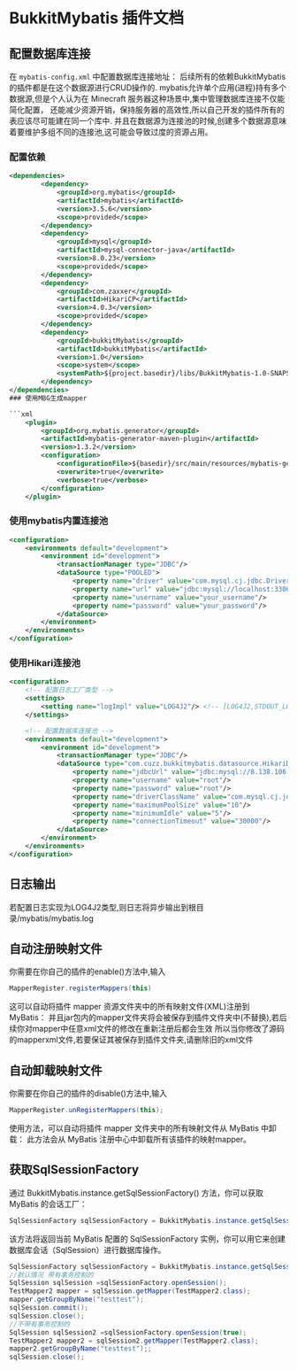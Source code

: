 # BukkitMybatis 插件文档

## 配置数据库连接

在 `mybatis-config.xml` 中配置数据库连接地址：
后续所有的依赖BukkitMybatis的插件都是在这个数据源进行CRUD操作的.
mybatis允许单个应用(进程)持有多个数据源,但是个人认为在 Minecraft 服务器这种场景中,集中管理数据库连接不仅能简化配置，
还能减少资源开销，保持服务器的高效性,所以自己开发的插件所有的表应该尽可能建在同一个库中.
并且在数据源为连接池的时候,创建多个数据源意味着要维护多组不同的连接池,这可能会导致过度的资源占用。
### 配置依赖
```xml
<dependencies>
        <dependency>
            <groupId>org.mybatis</groupId>
            <artifactId>mybatis</artifactId>
            <version>3.5.6</version>
            <scope>provided</scope>
        </dependency>
        <dependency>
            <groupId>mysql</groupId>
            <artifactId>mysql-connector-java</artifactId>
            <version>8.0.23</version>
            <scope>provided</scope>
        </dependency>
        <dependency>
            <groupId>com.zaxxer</groupId>
            <artifactId>HikariCP</artifactId>
            <version>4.0.3</version>
            <scope>provided</scope>
        </dependency>
        <dependency>
            <groupId>bukkitMybatis</groupId>
            <artifactId>bukkitMybatis</artifactId>
            <version>1.0</version>
            <scope>system</scope>
            <systemPath>${project.basedir}/libs/BukkitMybatis-1.0-SNAPSHOT.jar</systemPath>
        </dependency>
</dependencies>
### 使用MBG生成mapper

```xml
    <plugin>
        <groupId>org.mybatis.generator</groupId>
        <artifactId>mybatis-generator-maven-plugin</artifactId>
        <version>1.3.2</version>
        <configuration>
            <configurationFile>${basedir}/src/main/resources/mybatis-generator.xml</configurationFile>
            <overwrite>true</overwrite>
            <verbose>true</verbose>
        </configuration>
    </plugin>

```

### 使用mybatis内置连接池
```xml
<configuration>
    <environments default="development">
        <environment id="development">
            <transactionManager type="JDBC"/>
            <dataSource type="POOLED">
                <property name="driver" value="com.mysql.cj.jdbc.Driver"/>
                <property name="url" value="jdbc:mysql://localhost:3306/your_database?useSSL=false"/>
                <property name="username" value="your_username"/>
                <property name="password" value="your_password"/>
            </dataSource>
        </environment>
    </environments>
</configuration>
 ```

### 使用Hikari连接池
```xml
<configuration>
    <!-- 配置日志工厂类型 -->
    <settings>
        <setting name="logImpl" value="LOG4J2"/> <!-- [LOG4J2,STDOUT_LOGGING] -->
    </settings>

    <!-- 配置数据库连接池 -->
    <environments default="development">
        <environment id="development">
            <transactionManager type="JDBC"/>
            <dataSource type="com.cuzz.bukkitmybatis.datasource.HikariDataSourceFactory">
                <property name="jdbcUrl" value="jdbc:mysql://8.138.106.163:3306/electric_dispatch"/>
                <property name="username" value="root"/>
                <property name="password" value="root"/>
                <property name="driverClassName" value="com.mysql.cj.jdbc.Driver"/>
                <property name="maximumPoolSize" value="10"/>
                <property name="minimumIdle" value="5"/>
                <property name="connectionTimeout" value="30000"/>
            </dataSource>
        </environment>
    </environments>
</configuration>
 ```
## 日志输出
若配置日志实现为LOG4J2类型,则日志将异步输出到根目录/mybatis/mybatis.log

## 自动注册映射文件

你需要在你自己的插件的enable()方法中,输入
```java
MapperRegister.registerMappers(this)
```
这可以自动将插件 mapper 资源文件夹中的所有映射文件(XML)注册到 MyBatis：
并且jar包内的mapper文件夹将会被保存到插件文件夹中(不替换),若后续你对mapper中任意xml文件的修改在重新注册后都会生效
所以当你修改了源码的mapperxml文件,若要保证其被保存到插件文件夹,请删除旧的xml文件

## 自动卸载映射文件

你需要在你自己的插件的disable()方法中,输入
```java
MapperRegister.unRegisterMappers(this);
```

使用方法，可以自动将插件 mapper 文件夹中的所有映射文件从 MyBatis 中卸载：
此方法会从 MyBatis 注册中心中卸载所有该插件的映射mapper。


## 获取SqlSessionFactory

通过 BukkitMybatis.instance.getSqlSessionFactory() 方法，你可以获取 MyBatis 的会话工厂：
```java
SqlSessionFactory sqlSessionFactory = BukkitMybatis.instance.getSqlSessionFactory();
```
该方法将返回当前 MyBatis 配置的 SqlSessionFactory 实例，你可以用它来创建数据库会话（SqlSession）进行数据库操作。

```java
SqlSessionFactory sqlSessionFactory = BukkitMybatis.instance.getSqlSessionFactory();
//默认情况 带有事务控制的
SqlSession sqlSession =sqlSessionFactory.openSession();
TestMapper2 mapper = sqlSession.getMapper(TestMapper2.class);
mapper.getGroupByName("testtest");
sqlSession.commit();
sqlSession.close();
//不带有事务控制的
SqlSession sqlSession2 =sqlSessionFactory.openSession(true);
TestMapper2 mapper2 = sqlSession2.getMapper(TestMapper2.class);
mapper2.getGroupByName("testtest");;
sqlSession.close();
```

